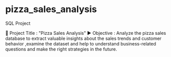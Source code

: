 # pizza_sales_analysis
SQL Project

🌟 Project Title : "Pizza Sales Analysis"
▶ Objective : Analyze the pizza sales database to extract valuable insights about the sales trends and customer behavior ,examine the dataset and help to understand business-related questions and make the right strategies in the future. 
